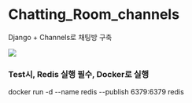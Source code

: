 # Chatting_Room_channels
Django + Channels로 채팅방 구축

![](https://velog.velcdn.com/images/chan9708/post/4786e916-6469-414c-b3bb-08251fd65337/image.png)

### Test시, Redis 실행 필수, Docker로 실행
docker run -d --name redis --publish 6379:6379 redis

